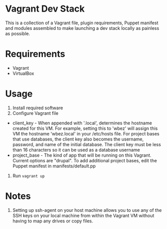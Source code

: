 # Vagrant Dev Stack
This is a collection of a Vagrant file, plugin requirements, Puppet manifest and modules assembled to make launching a dev stack locally as painless as possible.

# Requirements
- Vagrant
- VirtualBox

# Usage
1. Install required software
1. Configure Vagrant file
  * client_key - When appended with '.local', determines the hostname created for this VM.  For example, setting this to 'wbez' will assign this VM the hostname 'wbez.local' in your /etc/hosts file. For project bases that use databases, the client key also becomes the username, password, and name of the initial database.  The client key must be less than 16 characters so it can be used as a database username
  * project_base - The kind of app that will be running on this Vagrant.  Current options are "drupal".  To add additional project bases, edit the Puppet manifest in manifests/default.pp
1. Run `vagrant up`

 # Notes
1. Setting up ssh-agent on your host machine allows you to use any of the SSH keys on your local machine from within the Vagrant VM without having to map any drives or copy files.

